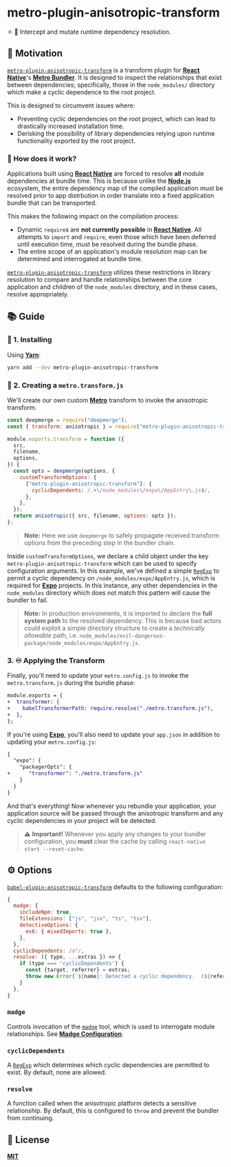 # metro-plugin-anisotropic-transform
⚛️  🧲 Intercept and mutate runtime dependency resolution.

## 💪 Motivation
[`metro-plugin-anisotropic-transform`](.) is a transform plugin for [**React Native**](https://reactnative.dev)'s [**Metro Bundler**](https://github.com/facebook/metro). It is designed to inspect the relationships that exist between dependencies; specifically, those in the `node_modules/` directory which make a cyclic dependence to the root project.

This is designed to circumvent issues where:
  - Preventing cyclic dependencies on the root project, which can lead to drastically increased installation time.
  - Derisking the possibility of library dependencies relying upon runtime functionality exported by the root project.

### 🤔 How does it work?
Applications built using [**React Native**](https://reactnative.dev) are forced to resolve **all** module dependencies at bundle time. This is because unlike the [**Node.js**](https://nodejs.org/en/) ecosystem, the entire dependency map of the compiled application must be resolved prior to app distrbution in order translate into a fixed application bundle that can be transported.

This makes the following impact on the compilation process:

  - Dynamic `require`s are **not currently possible** in [**React Native**](https://reactnative.dev). All attempts to `import` and `require`, even those which have been deferred until execution time,  must be resolved during the bundle phase.
  - The entire scope of an application's module resolution map can be determined and interrogated at bundle time.

[`metro-plugin-anisotropic-transform`](.) utilizes these restrictions in library resolution to compare and handle relationships between the core application and children of the `node_modules` directory, and in these cases, resolve appropriately. 

## 📚 Guide

### 🚀 1. Installing

Using [**Yarn**](https://yarnpkg.com):

```sh
yarn add --dev metro-plugin-anisotropic-transform
```

### 📝 2. Creating a `metro.transform.js`

We'll create our own custom [**Metro**](https://github.com/facebook/metro) transform to invoke the anisotropic transform.

```javascript
const deepmerge = require("deepmerge");
const { transform: anisotropic } = require("metro-plugin-anisotropic-transform");

module.exports.transform = function ({
  src,
  filename,
  options,
}) {
  const opts = deepmerge(options, {
    customTransformOptions: {
      ["metro-plugin-anisotropic-transform"]: {
        cyclicDependents: /.+\/node_modules\/expo\/AppEntry\.js$/,
      },
    },
  });
  return anisotropic({ src, filename, options: opts });
};
```

> **Note:** Here we use `deepmerge` to safely propagate received transform options from the preceding step in the bundler chain.

Inside `customTransformOptions`, we declare a child object under the key `metro-plugin-anisotropic-transform` which can be used to specify configuration arguments. In this example, we've defined a simple [`RegExp`](https://developer.mozilla.org/en-US/docs/Web/JavaScript/Reference/Global_Objects/RegExp) to permit a cyclic dependency on `/node_modules/expo/AppEntry.js`, which is required for [**Expo**](https://expo.io) projects. In this instance, any other dependencies in the `node_modules` directory which does not match this pattern will cause the bundler to fail.

> **Note:** In production environments, it is imported to declare the **full system path** to the resolved dependency. This is because bad actors could exploit a simple directory structure to create a _technically allowable_ path, i.e. `node_modules/evil-dangerous-package/node_modules/expo/AppEntry.js`.

### 3. ♾️ Applying the Transform

Finally, you'll need to update your `metro.config.js` to invoke the `metro.transform.js` during the bundle phase:

```diff
module.exports = {
+  transformer: {
+    babelTransformerPath: require.resolve("./metro.transform.js"),
+  },
};
```

If you're using [**Expo**](https://expo.io), you'll also need to update your `app.json` in addition to updating your `metro.config.js`:

```diff
{
  "expo": {
    "packagerOpts": {
+      "transformer": "./metro.transform.js"
    }
  }
}
```

And that's everything! Now whenever you rebundle your application, your application source will be passed through the anisotropic transform and any cyclic dependencies in your project will be detected.

> ⚠️  **Important!** Whenever you apply any changes to your bundler configuration, you **must** clear the cache by calling `react-native start --reset-cache`.


## ⚙️ Options

[`babel-plugin-anisotropic-transform`](.) defaults to the following configuration:

```javascript
{
  madge: {
    includeNpm: true,
    fileExtensions: ["js", "jsx", "ts", "tsx"],
    detectiveOptions: {
      es6: { mixedImports: true },
    },
  }, 
  cyclicDependents: /a^/,
  resolve: ({ type, ...extras }) => {
    if (type === 'cyclicDependents') {
      const {target, referrer} = extras;
      throw new Error(`${name}: Detected a cyclic dependency.  (${referrer} => ${target})`);
    }
  },
}
```

### `madge`
Controls invocation of the [`madge`](https://github.com/pahen/madge) tool, which is used to interrogate module relationships. See [**Madge Configuration**](https://github.com/pahen/madge#configuration).

### `cyclicDependents`
A [`RegExp`](https://developer.mozilla.org/en-US/docs/Web/JavaScript/Reference/Global_Objects/RegExp) which determines which cyclic dependencies are permitted to exist. By default, none are allowed.


### `resolve`
A function called when the anisotropic platform detects a sensitive relationship. By default, this is configured to `throw` and prevent the bundler from continuing.

## 🌈 License
[**MIT**](./LICENSE)

